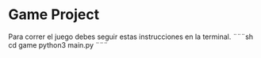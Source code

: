 # Game Project

Para correr el juego debes seguir estas instrucciones en la terminal.
¨¨¨sh
cd game
python3 main.py
¨¨¨